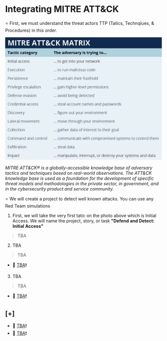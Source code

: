 # Integrating MITRE ATT&CK

:star: First, we must understand the threat actors TTP (Tatics, Technqiues, & Procedures) in this order. 

![Photo](https://github.com/nguyentimmy/Detection-Engineering/blob/main/1%20-%20Automating%20MITRE%20ATT%26CK%20Using%20Atomic%20Red%20Team/Photos/MITRE.png)

*MITRE ATT&CK® is a globally-accessible knowledge base of adversary tactics and techniques based on real-world observations. The ATT&CK knowledge base is used as a foundation for the development of specific threat models and methodologies in the private sector, in government, and in the cybersecurity product and service community.*

:star: We will create a project to detect well known attacks. You can use any Red Team simulations

1. First, we will take the very first tatic on the photo above which is Initial Access. We will name the project, story, or task **"Defend and Detect: Initial Access"**
  > TBA

2. TBA
  > TBA
  - :link: [TBA]():exclamation:

3. TBA
  > TBA
  - :link: [TBA]():exclamation:


## [+] 
- :link: [TBA]():exclamation:
- :link: [TBA]():exclamation:
